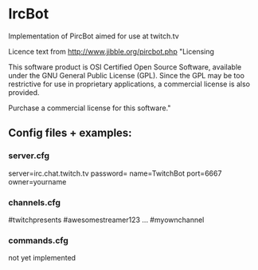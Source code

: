 # IrcBot
Implementation of PircBot aimed for use at twitch.tv

Licence text from http://www.jibble.org/pircbot.php
"Licensing

This software product is OSI Certified Open Source Software, available under the GNU General Public License (GPL). Since the GPL may be too restrictive for use in proprietary applications, a commercial license is also provided.

Purchase a commercial license for this software."

## Config files + examples:

### server.cfg

server=irc.chat.twitch.tv
password=
name=TwitchBot
port=6667
owner=yourname

### channels.cfg

#twitchpresents
#awesomestreamer123
...
#myownchannel

### commands.cfg

not yet implemented
